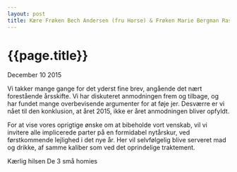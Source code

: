 ```yaml
---
layout: post
title: Kære Frøken Bech Andersen (fru Horse) & Frøken Marie Bergman Rasmussen
---
```


# {{page.title}}

<span class="meta">December 10 2015</span>

Vi takker mange gange for det yderst fine brev, angående det nært forestående årsskifte. Vi har diskuteret anmodningen frem og tilbage, og har fundet mange overbevisende argumenter for at føje jer. Desværre er vi nået til den konklusion, at året 2015, ikke er året anmodningen bliver opfyldt. 

For at vise vores oprigtige ønske om at bibeholde vort venskab, vil vi invitere alle implicerede parter på en formidabel nytårskur, ved førstkommende lejlighed i det nye år. Her vil selvfølgelig blive serveret mad og drikke, af samme kaliber som ved det oprindelige traktement. 

Kærlig hilsen 
De 3 små homies